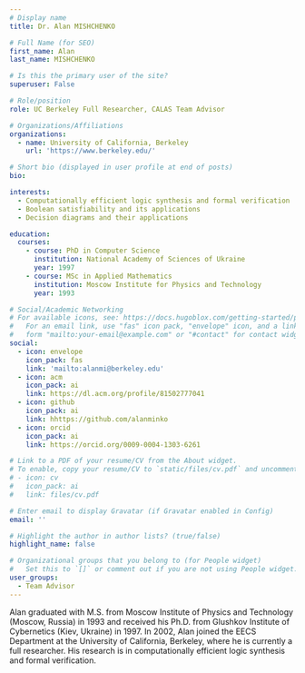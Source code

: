 ```yaml
---
# Display name
title: Dr. Alan MISHCHENKO

# Full Name (for SEO)
first_name: Alan
last_name: MISHCHENKO

# Is this the primary user of the site?
superuser: False

# Role/position
role: UC Berkeley Full Researcher, CALAS Team Advisor

# Organizations/Affiliations
organizations:
  - name: University of California, Berkeley
    url: 'https://www.berkeley.edu/'

# Short bio (displayed in user profile at end of posts)
bio: 

interests:
  - Computationally efficient logic synthesis and formal verification
  - Boolean satisfiability and its applications
  - Decision diagrams and their applications

education:
  courses:
    - course: PhD in Computer Science
      institution: National Academy of Sciences of Ukraine
      year: 1997
    - course: MSc in Applied Mathematics
      institution: Moscow Institute for Physics and Technology
      year: 1993

# Social/Academic Networking
# For available icons, see: https://docs.hugoblox.com/getting-started/page-builder/#icons
#   For an email link, use "fas" icon pack, "envelope" icon, and a link in the
#   form "mailto:your-email@example.com" or "#contact" for contact widget.
social:
  - icon: envelope
    icon_pack: fas
    link: 'mailto:alanmi@berkeley.edu'
  - icon: acm
    icon_pack: ai
    link: https://dl.acm.org/profile/81502777041 
  - icon: github
    icon_pack: ai
    link: hhttps://github.com/alanminko    
  - icon: orcid
    icon_pack: ai
    link: https://orcid.org/0009-0004-1303-6261

# Link to a PDF of your resume/CV from the About widget.
# To enable, copy your resume/CV to `static/files/cv.pdf` and uncomment the lines below.
# - icon: cv
#   icon_pack: ai
#   link: files/cv.pdf

# Enter email to display Gravatar (if Gravatar enabled in Config)
email: ''

# Highlight the author in author lists? (true/false)
highlight_name: false

# Organizational groups that you belong to (for People widget)
#   Set this to `[]` or comment out if you are not using People widget.
user_groups:
  - Team Advisor
---
```


Alan graduated with M.S. from Moscow Institute of Physics and Technology (Moscow, Russia) in 1993 and received his Ph.D. from Glushkov Institute of Cybernetics (Kiev, Ukraine) in 1997. In 2002, Alan joined the EECS Department at the University of California, Berkeley, where he is currently a full researcher. His research is in computationally efficient logic synthesis and formal verification.